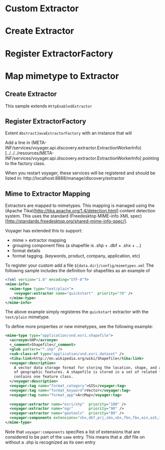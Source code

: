 Custom Extractor
================

  # Create Extractor
  # Register ExtractorFactory
  # Map mimetype to Extractor


Create Extractor
----------------
This sample extends <code>HttpEnabledExtractor</code>



Register ExtractorFactory
-------------------------
Extent <code>AbstractJavaExtractorFactory</code> with an instance that will

Add a line in (META-INF/services/voyager.api.discovery.extractor.ExtractionWorkerInfo)[../../../resources/META-INF/services/voyager.api.discovery.extractor.ExtractionWorkerInfo] pointing to the factory class.

When you restart voyager, these services will be registered and should be listed in:
http://localhost:8888/manage/discovery/extractor



Mime to Extractor Mapping
-------------------------

Extractors are mapped to mimetypes.  This mapping is managed using the (Apache Tika)[http://tika.apache.org/1.4/detection.html]
content detection system.  This uses the standard (Freedesktop MIME-info XML spec)[http://standards.freedesktop.org/shared-mime-info-spec/].

Voyager has extended this to support:
  * mime > extractor mapping
  * grouping component files (a shapefile is .shp + .dbf + .shx + ...)
  * format details
  * format tagging.  (keywords, product, company, application, etc)

To register your custom add a file <code>${data.dir}/config/mimetypes.xml</code> The following sample includes 
the definition for shapefiles as an example of 

```xml
<?xml version="1.0" encoding="UTF-8"?>
<mime-info>
  <mime-type type="text/plain">
    <voyager:extractor name="quickstart"  priority="70" />
  </mime-type>
</mime-info>
```

The above example simply registeres the <code>quickstart</code> extractor with the <code>text/plain</code> mimetype.

To define more properties or new mimetypes, see the following example:

```xml
<mime-type type="application/vnd.esri.shapefile">
  <acronym>SHP</acronym>
  <_comment>Shapefile</_comment>
  <glob pattern="*.shp" />
  <sub-class-of type="application/vnd.esri.dataset" />
  <tika:link>http://en.wikipedia.org/wiki/Shapefile</tika:link>
  <voyager:description>
    A vector data storage format for storing the location, shape, and attributes 
    of geographic features. A shapefile is stored in a set of related files and 
    contains one feature class.
  </voyager:description>
  <voyager:tag name="format_category">GIS</voyager:tag>
  <voyager:tag name="format_keyword">Vector</voyager:tag>
  <voyager:tag name="format_app">ArcMap</voyager:tag>
  
  <voyager:extractor name="esri/shp"  priority="100" />
  <voyager:extractor name="ogr"       priority="90" />
  <voyager:extractor name="geotools"  priority="80" />
  <voyager:components extensions="shx,dbf,prj,sbn,sbx,fbn,fbx,ain,aih,ixs,mxs,cpg,atx,xml" />
</mime-type>
```
Note that <code>voyager:components</code> specifies a list of extensions that are considered to be 
part of the `same` entry.  This means that a .dbf file on without a .shp is recognized as its own
entry







